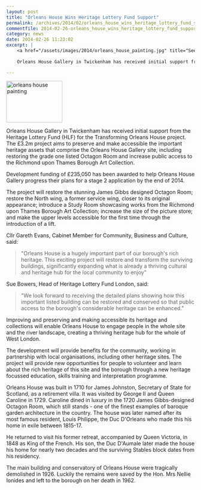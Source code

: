 ```yaml
---
layout: post
title: "Orleans House Wins Heritage Lottery Fund Support"
permalink: /archives/2014/02/orleans_house_wins_heritage_lottery_fund_support.html
commentfile: 2014-02-26-orleans_house_wins_heritage_lottery_fund_support
category: news
date: 2014-02-26 11:23:02
excerpt: |
    <a href="/assets/images/2014/orleans_house_painting.jpg" title="See larger version of - orleans house painting"><img src="/assets/images/2014/orleans_house_painting_thumb.jpg" width="150" height="111" alt="orleans house painting" class="photo right" /></a>
    
    Orleans House Gallery in Twickenham has received initial support from the Heritage Lottery Fund (HLF) for the Transforming Orleans House project. The &pound;3.2m project aims to preserve and make accessible the important heritage assets that comprise the Orleans House Gallery site, including restoring the grade one listed Octagon Room and increase public access to the Richmond upon Thames Borough Art Collection.

---
```


<a href="/assets/images/2014/orleans_house_painting.jpg" title="See larger version of - orleans house painting"><img src="/assets/images/2014/orleans_house_painting_thumb.jpg" width="150" height="111" alt="orleans house painting" class="photo right" /></a>

Orleans House Gallery in Twickenham has received initial support from the Heritage Lottery Fund (HLF) for the Transforming Orleans House project. The £3.2m project aims to preserve and make accessible the important heritage assets that comprise the Orleans House Gallery site, including restoring the grade one listed Octagon Room and increase public access to the Richmond upon Thames Borough Art Collection.

Development funding of £235,050 has been awarded to help Orleans House Gallery progress their plans for a stage 2 application by the end of 2014.

The project will restore the stunning James Gibbs designed Octagon Room; restore the North wing, a former service wing, closer to its original appearance; introduce a Study Room showcasing works from the Richmond upon Thames Borough Art Collection; increase the size of the picture store; and make the upper levels accessible for the first time through the introduction of a lift.

Cllr Gareth Evans, Cabinet Member for Community, Business and Culture, said:

> "Orleans House is a hugely important part of our borough's rich heritage. This exciting project will restore and transform the surviving buildings, significantly expanding what is already a thriving cultural and heritage hub for the local community to enjoy"

Sue Bowers, Head of Heritage Lottery Fund London, said:

> "We look forward to receiving the detailed plans showing how this important listed building can be restored and conserved so that public access to the borough's considerable heritage can be enhanced."

Improving and preserving and making accessible its heritage and collections will enable Orleans House to engage people in the whole site and the river landscape, creating a thriving heritage hub for the whole of West London.

The development will provide benefits for the community, working in partnership with local organisations, including other heritage sites. The project will provide new opportunities for people to volunteer and learn about the rich heritage of this site and the borough through a new heritage focussed education, skills training and interpretation programme.

Orleans House was built in 1710 for James Johnston, Secretary of State for Scotland, as a retirement villa. It was visited by George II and Queen Caroline in 1729. Caroline dined in luxury in the 1720 James Gibbs-designed Octagon Room, which still stands - one of the finest examples of baroque garden architecture in the country. The house was later named after its most famous resident, Louis Philippe, the Duc D'Orleans who made this his home in exile between 1815-17.

He returned to visit his former retreat, accompanied by Queen Victoria, in 1848 as King of the French. His son, the Duc D'Aumale later made the house his home for nearly two decades and the surviving Stables block dates from his residency.

The main building and conservatory of Orleans House were tragically demolished in 1926. Luckily the remains were saved by the Hon. Mrs Nellie Ionides and left to the borough on her death in 1962.
